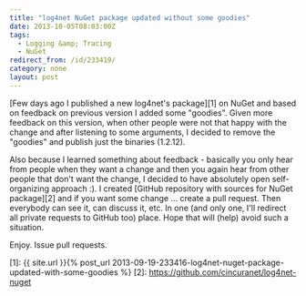 ```yaml
---
title: "log4net NuGet package updated without some goodies"
date: 2013-10-05T08:03:00Z
tags:
  - Logging &amp; Tracing
  - NuGet
redirect_from: /id/233419/
category: none
layout: post
---
```

[Few days ago I published a new log4net's package][1] on NuGet and based on feedback on previous version I added some "goodies". Given more feedback on this version, when other people were not that happy with the change and after listening to some arguments, I decided to remove the "goodies" and publish just the binaries (1.2.12).

<!-- excerpt -->

Also because I learned something about feedback - basically you only hear from people when they want a change and then you again hear from other people that don't want the change, I decided to have absolutely open self-organizing approach :). I created [GitHub repository with sources for NuGet package][2] and if you want some change ... create a pull request. Then everybody can see it, can discuss it, etc. In one (and only one, I'll redirect all private requests to GitHub too) place. Hope that will (help) avoid such a situation.

Enjoy. Issue pull requests.

[1]: {{ site.url }}{% post_url 2013-09-19-233416-log4net-nuget-package-updated-with-some-goodies %}
[2]: https://github.com/cincuranet/log4net-nuget
